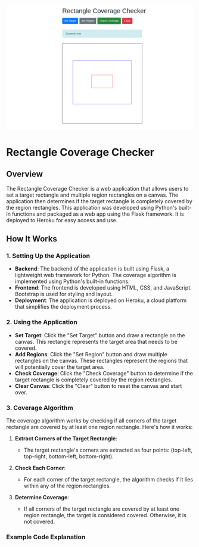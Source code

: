 ![Coverage Checker Screenshot](/screenshot.png)

# Rectangle Coverage Checker

## Overview

The Rectangle Coverage Checker is a web application that allows users to set a target rectangle and multiple region rectangles on a canvas. The application then determines if the target rectangle is completely covered by the region rectangles. This application was developed using Python's built-in functions and packaged as a web app using the Flask framework. It is deployed to Heroku for easy access and use.

## How It Works

### 1. Setting Up the Application
- **Backend**: The backend of the application is built using Flask, a lightweight web framework for Python. The coverage algorithm is implemented using Python's built-in functions.
- **Frontend**: The frontend is developed using HTML, CSS, and JavaScript. Bootstrap is used for styling and layout.
- **Deployment**: The application is deployed on Heroku, a cloud platform that simplifies the deployment process.

### 2. Using the Application
- **Set Target**: Click the "Set Target" button and draw a rectangle on the canvas. This rectangle represents the target area that needs to be covered.
- **Add Regions**: Click the "Set Region" button and draw multiple rectangles on the canvas. These rectangles represent the regions that will potentially cover the target area.
- **Check Coverage**: Click the "Check Coverage" button to determine if the target rectangle is completely covered by the region rectangles.
- **Clear Canvas**: Click the "Clear" button to reset the canvas and start over.

### 3. Coverage Algorithm
The coverage algorithm works by checking if all corners of the target rectangle are covered by at least one region rectangle. Here's how it works:

1. **Extract Corners of the Target Rectangle**:
   - The target rectangle's corners are extracted as four points: (top-left, top-right, bottom-left, bottom-right).
   
2. **Check Each Corner**:
   - For each corner of the target rectangle, the algorithm checks if it lies within any of the region rectangles.

3. **Determine Coverage**:
   - If all corners of the target rectangle are covered by at least one region rectangle, the target is considered covered. Otherwise, it is not covered.

### Example Code Explanation
